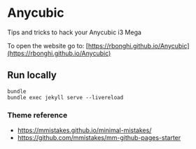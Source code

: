 # Anycubic

Tips and tricks to hack your Anycubic i3 Mega

To open the website go to:
[https://rbonghi.github.io/Anycubic](https://rbonghi.github.io/Anycubic)

## Run locally

```
bundle
bundle exec jekyll serve --livereload
```

### Theme reference

* https://mmistakes.github.io/minimal-mistakes/
* https://github.com/mmistakes/mm-github-pages-starter